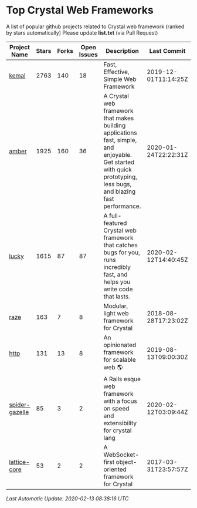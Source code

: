 # Top Crystal Web Frameworks

A list of popular github projects related to Crystal web framework (ranked by stars automatically)
Please update **list.txt** (via Pull Request)

| Project Name | Stars | Forks | Open Issues | Description | Last Commit |
| ------------ | ----- | ----- | ----------- | ----------- | ----------- |
| [kemal](https://github.com/kemalcr/kemal) |2763|140|18|Fast, Effective, Simple Web Framework|2019-12-01T11:14:25Z|
| [amber](https://github.com/amberframework/amber) |1925|160|36|A Crystal web framework that makes building applications fast, simple, and enjoyable. Get started with quick prototyping, less bugs, and blazing fast performance.|2020-01-24T22:22:31Z|
| [lucky](https://github.com/luckyframework/lucky) |1615|87|87|A full-featured Crystal web framework that catches bugs for you, runs incredibly fast, and helps you write code that lasts.|2020-02-12T14:40:45Z|
| [raze](https://github.com/samueleaton/raze) |163|7|8|Modular, light web framework for Crystal|2018-08-28T17:23:02Z|
| [http](https://github.com/onyxframework/http) |131|13|8|An opinionated framework for scalable web 🌎|2019-08-13T09:00:30Z|
| [spider-gazelle](https://github.com/spider-gazelle/spider-gazelle) |85|3|2|A Rails esque web framework with a focus on speed and extensibility for crystal lang|2020-02-12T03:09:44Z|
| [lattice-core](https://github.com/jasonl99/lattice-core) |53|2|2|A WebSocket-first object-oriented framework for Crystal|2017-03-31T23:57:57Z|

*Last Automatic Update: 2020-02-13 08:38:16 UTC*